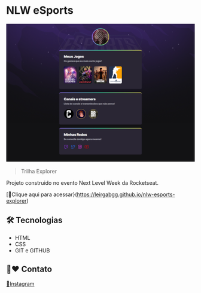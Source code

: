 # NLW eSports

![preview](./.github/preview.png)

>Trilha Explorer

Projeto construido no evento Next Level Week da Rocketseat.

[🔗Clique aqui para acessar}(https://leirgabgg.github.io/nlw-esports-explorer)

## 🛠 Tecnologias

- HTML
- CSS
- GIT e GITHUB

## 📱❤ Contato

[📸Instagram](https://instagram.com/leirgab.gg)